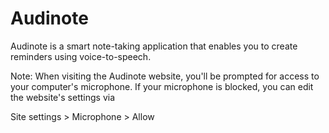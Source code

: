 
# Audinote

Audinote is a smart note-taking application that enables you to create reminders using voice-to-speech. 

Note: When visiting the Audinote website, you'll be prompted for access to your computer's microphone. If your microphone is blocked, you can edit the website's settings via 

Site settings > Microphone > Allow
